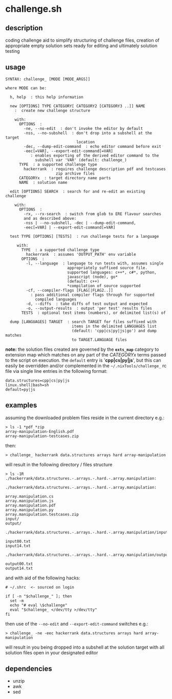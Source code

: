 # challenge.sh

## description
coding challenge aid to simplify structuring of challenge files, creation of appropriate empty solution sets ready for editing and ultimately solution testing

## usage
```
SYNTAX: challenge_ [MODE [MODE_ARGS]]

where MODE can be:

  h, help  : this help information

  new [OPTIONS] TYPE CATEGORY[ CATEGORY2 [CATEGORY3 ..]] NAME
    :  create new challenge structure

    with:
      OPTIONS  :
        -ne, --no-edit  : don't invoke the editor by default
        -nss, --no-subshell  : don't drop into a subshell at the target
                               location
        -dec, --dump-edit-command  : echo editor command before exit
        -eec[=VAR], --export-edit-command[=VAR]
           : enables exporting of the derived editor command to the
             subshell var 'VAR' (default: challenge_)
      TYPE  : a supported challenge type
        hackerrank  : requires challenge description pdf and testcases
                      zip archive files
      CATEGORYx  : target directory name parts
      NAME  : solution name

  edit [OPTIONS] SEARCH  : search for and re-edit an existing challenge

    with:
      OPTIONS  :
        -rx, --rx-search  : switch from glob to ERE flavour searches
        and as described above:
        -nss | --no-subshell, -dec | --dump-edit-command,
        -eec[=VAR] | --export-edit-command[=VAR]

  test TYPE [OPTIONS] [TESTS]  : run challenge tests for a language

     with:
       TYPE  : a supported challenge type
         hackerrank  : assumes 'OUTPUT_PATH' env variable
       OPTIONS  :
         -l, --language  : language to run tests with, assumes single
                           appropriately suffixed source file.
                           supported languages: c++*, c#*, python,
                           javascript (node), go*
                           (default: c++)
                           *compilation of source supported
         -cf, --compiler-flags [FLAG[|FLAG2..]]
           : pass additional compiler flags through for supported
             compiled languages
         -d, --diffs  : take diffs of test output and expected
         -o, --output-results  : output 'per test' results files
       TESTS  : optional test items (numbers), or delimited list(s) of

  dump [LANGUAGES] TARGET  : search TARGET for files suffixed with
                             items in the delimited LANGUAGES list
                             (default: 'cpp|cs|py|js|go') and dump matches
                             to TARGET.LANGUAGE files
```

**note:** the solution files created are governed by the **`exts_map`** category to extension map which matches on any part of the *CATEGORYx* terms passed to the script on execution. the `default` entry is '**cpp|cs|py|js**', but this can easily be overridden and/or complemented in the `~/.nixTools/challenge_` rc file via single line entries in the following format:
```
data.structures=cpp|cs|py|js
linux.shell|bash=sh
default=py|js
```
## examples

assuming the downloaded problem files reside in the current directory e.g.:

```
> ls -1 *pdf *zip
array-manipulation-English.pdf
array-manipulation-testcases.zip
```
then:
```
> challenge_ hackerrank data.structures arrays hard array-manipulation
```
will result in the following directory / files structure
```
> ls -1R ./hackerrank/data.structures.-.arrays.-.hard.-.array.manipulation:

./hackerrank/data.structures.-.arrays.-.hard.-.array.manipulation:

array.manipulation.cs
array.manipulation.js
array.manipulation.pdf
array.manipulation.py
array.manipulation.testcases.zip
input/
output/

./hackerrank/data.structures.-.arrays.-.hard.-.array.manipulation/input:

input00.txt
input14.txt

./hackerrank/data.structures.-.arrays.-.hard.-.array.manipulation/output:

output00.txt
output14.txt
```
and with aid of the following hacks:
```
# ~/.shrc  <- sourced on login

if [ -n "$challenge_" ]; then
  set -m
  echo "# eval \$challenge"
  eval "$challenge_ </dev/tty >/dev/tty"
fi
```
then use of the `--no-edit` and `--export-edit-command` switches e.g.:
```
> challenge_ -ne -eec hackerrank data.structures arrays hard array-manipulation

```
will result in you being dropped into a subshell at the solution target with all solution files open in your designated editor

## dependencies
- unzip
- awk
- sed
